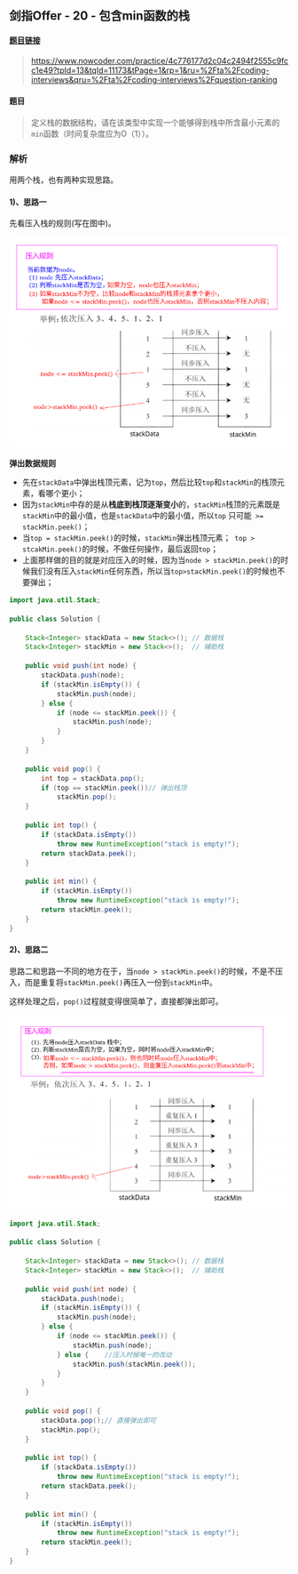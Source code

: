 ## 剑指Offer - 20 - 包含min函数的栈

#### [题目链接](https://www.nowcoder.com/practice/4c776177d2c04c2494f2555c9fcc1e49?tpId=13&tqId=11173&tPage=1&rp=1&ru=%2Fta%2Fcoding-interviews&qru=%2Fta%2Fcoding-interviews%2Fquestion-ranking)

> https://www.nowcoder.com/practice/4c776177d2c04c2494f2555c9fcc1e49?tpId=13&tqId=11173&tPage=1&rp=1&ru=%2Fta%2Fcoding-interviews&qru=%2Fta%2Fcoding-interviews%2Fquestion-ranking

#### 题目

> 定义栈的数据结构，请在该类型中实现一个能够得到栈中所含最小元素的`min`函数（时间复杂度应为O（1））。

### 解析

用两个栈，也有两种实现思路。

#### 1)、思路一

先看压入栈的规则(写在图中)。

![](images/20_s.png)

**弹出数据规则**

* 先在`stackData`中弹出栈顶元素，记为`top`，然后比较`top`和`stackMin`的栈顶元素，看哪个更小；
* 因为`stackMin`中存的是从**栈底到栈顶逐渐变小**的，`stackMin`栈顶的元素既是`stackMin`中的最小值，也是`stackData`中的最小值，所以`top` 只可能` >= stackMin.peek()`；
* 当`top = stackMin.peek()`的时候，`stackMin`弹出栈顶元素；` top > stcakMin.peek()`的时候，不做任何操作，最后返回`top`；
* 上面那样做的目的就是对应压入的时候，因为当`node > stackMin.peek()`的时候我们没有压入`stackMin`任何东西，所以当`top>stackMin.peek()`的时候也不要弹出；

```java
import java.util.Stack;

public class Solution {

    Stack<Integer> stackData = new Stack<>(); // 数据栈
    Stack<Integer> stackMin = new Stack<>();  // 辅助栈

    public void push(int node) {
        stackData.push(node);
        if (stackMin.isEmpty()) {
            stackMin.push(node);
        } else {
            if (node <= stackMin.peek()) {
                stackMin.push(node);
            }
        }
    }

    public void pop() {
        int top = stackData.pop();
        if (top == stackMin.peek())// 弹出栈顶
            stackMin.pop();
    }

    public int top() {
        if (stackData.isEmpty())
            throw new RuntimeException("stack is empty!");
        return stackData.peek();
    }

    public int min() {
        if (stackMin.isEmpty())
            throw new RuntimeException("stack is empty!");
        return stackMin.peek();
    }
}
```

#### 2)、思路二

思路二和思路一不同的地方在于，当`node > stackMin.peek()`的时候，不是不压入，而是重复将`stackMin.peek()`再压入一份到`stackMin`中。

这样处理之后，`pop()`过程就变得很简单了，直接都弹出即可。

![](images/20_s2.png)

```java
import java.util.Stack;

public class Solution {

    Stack<Integer> stackData = new Stack<>(); // 数据栈
    Stack<Integer> stackMin = new Stack<>();  // 辅助栈

    public void push(int node) {
        stackData.push(node);
        if (stackMin.isEmpty()) {
            stackMin.push(node);
        } else {
            if (node <= stackMin.peek()) {
                stackMin.push(node);
            } else {    //压入时候唯一的改动
                stackMin.push(stackMin.peek());
            }
        }
    }

    public void pop() {
        stackData.pop();// 直接弹出即可
        stackMin.pop();
    }

    public int top() {
        if (stackData.isEmpty())
            throw new RuntimeException("stack is empty!");
        return stackData.peek();
    }

    public int min() {
        if (stackMin.isEmpty())
            throw new RuntimeException("stack is empty!");
        return stackMin.peek();
    }
}
```

